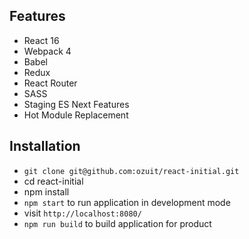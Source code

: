 
## Features

* React 16
* Webpack 4
* Babel
* Redux
* React Router
* SASS
* Staging ES Next Features
* Hot Module Replacement

## Installation

* `git clone git@github.com:ozuit/react-initial.git`
* cd react-initial
* npm install
* `npm start` to run application in development mode
* visit `http://localhost:8080/` 
* `npm run build` to build application for product
